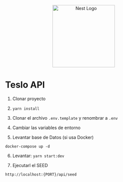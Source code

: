 <p align="center">
  <a href="http://nestjs.com/" target="blank"><img src="https://nestjs.com/img/logo-small.svg" width="200" alt="Nest Logo" /></a>
</p>


# Teslo API

1. Clonar proyecto

2. ``` yarn install ``` 

3. Clonar el archivo ``` .env.template ```  y renombrar a ``` .env ```

4. Cambiar las variables de entorno

5. Levantar base de Datos (si usa Docker)

``` 
docker-compose up -d
```

6. Levantar: ```yarn start:dev```


7. Ejecutarl el SEED
```
http://localhost:{PORT}/api/seed
```


